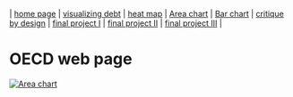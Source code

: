 | [home page](https://varshithams.github.io/portfolio/) | [visualizing debt](visualizing-government-debt) | [heat map](heat-map) | [Area chart](area-chart) | [Bar chart](bar-chart) | [critique by design](critique-by-design) | [final project I](final-project-part-one) | [final project II](final-project-part-two) | [final project III](final-project-part-three) |

# OECD web page

<div class='tableauPlaceholder' id='viz1706558561123' style='position: relative'><noscript><a href='#'><img alt='Area chart ' src='https:&#47;&#47;public.tableau.com&#47;static&#47;images&#47;Ta&#47;Tableauworksheet1_17065577865330&#47;Areachart&#47;1_rss.png' style='border: none' /></a></noscript><object class='tableauViz'  style='display:none;'><param name='host_url' value='https%3A%2F%2Fpublic.tableau.com%2F' /> <param name='embed_code_version' value='3' /> <param name='site_root' value='' /><param name='name' value='Tableauworksheet1_17065577865330&#47;Areachart' /><param name='tabs' value='no' /><param name='toolbar' value='yes' /><param name='static_image' value='https:&#47;&#47;public.tableau.com&#47;static&#47;images&#47;Ta&#47;Tableauworksheet1_17065577865330&#47;Areachart&#47;1.png' /> <param name='animate_transition' value='yes' /><param name='display_static_image' value='yes' /><param name='display_spinner' value='yes' /><param name='display_overlay' value='yes' /><param name='display_count' value='yes' /><param name='language' value='en-US' /><param name='filter' value='publish=yes' /></object></div> 
<script type='text/javascript'>   
  var divElement = document.getElementById('viz1706558561123');  
  var vizElement = divElement.getElementsByTagName('object')[0];   
  vizElement.style.width='100%';vizElement.style.height=(divElement.offsetWidth*0.75)+'px';   
  var scriptElement = document.createElement('script');        
  scriptElement.src = 'https://public.tableau.com/javascripts/api/viz_v1.js'; 
  vizElement.parentNode.insertBefore(scriptElement, vizElement);        
</script>

